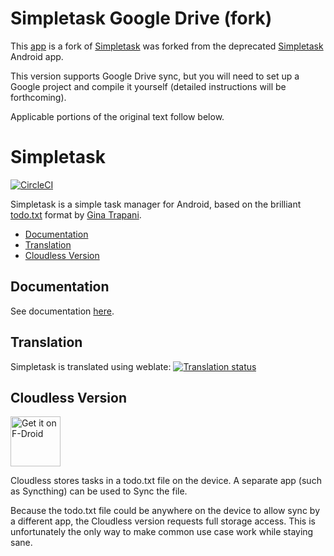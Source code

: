 Simpletask Google Drive (fork)
==============================

This [app](https://github.com/fleapower/simpletask-android) is a fork of [Simpletask](https://github.com/willemw12/simpletask-android) was forked from the deprecated [Simpletask](https://github.com/mpcjanssen/simpletask-android) Android app.

This version supports Google Drive sync, but you will need to set up a Google project and compile it yourself (detailed instructions will be forthcoming).

Applicable portions of the original text follow below.


Simpletask
==========

[![CircleCI](https://circleci.com/gh/mpcjanssen/simpletask-android.svg?style=svg)](https://circleci.com/gh/mpcjanssen/simpletask-android)

Simpletask is a simple task manager for Android, based on the brilliant [todo.txt](http://todotxt.com) format by [Gina Trapani](http://ginatrapani.org/).

  * [Documentation](#documentation)
  * [Translation](#translation)
  * [Cloudless Version](#cloudless-version)

## Documentation

See documentation [here](./app/src/main/assets/index.en.md).

## Translation

Simpletask is translated using weblate: <a href="https://hosted.weblate.org/engage/simpletask/?utm_source=widget">
                                        <img src="https://hosted.weblate.org/widgets/simpletask/-/svg-badge.svg" alt="Translation status" />
                                        </a>

## Cloudless Version

<a href="https://f-droid.org/repository/browse/?fdid=nl.mpcjanssen.simpletask" target="_blank">
<img src="https://f-droid.org/badge/get-it-on.png" alt="Get it on F-Droid" height="80"/></a>


Cloudless stores tasks in a todo.txt file on the device. A separate app (such as Syncthing) can be used to Sync the file.


Because the todo.txt file could be anywhere on the device to allow sync by a different app, the Cloudless version
requests full storage access. This is unfortunately the only way to make common use case work while staying sane.
